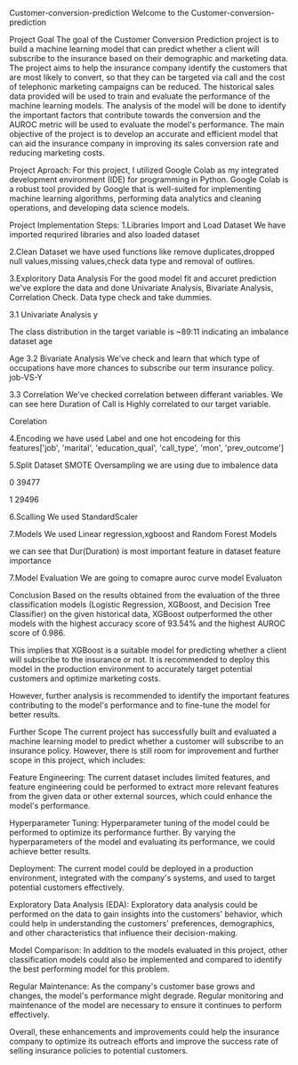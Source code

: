 
Customer-conversion-prediction
Welcome to the Customer-conversion-prediction

Project Goal
The goal of the Customer Conversion Prediction project is to build a machine learning model that can predict whether a client will subscribe to the insurance based on their demographic and marketing data. The project aims to help the insurance company identify the customers that are most likely to convert, so that they can be targeted via call and the cost of telephonic marketing campaigns can be reduced. The historical sales data provided will be used to train and evaluate the performance of the machine learning models. The analysis of the model will be done to identify the important factors that contribute towards the conversion and the AUROC metric will be used to evaluate the model's performance. The main objective of the project is to develop an accurate and efficient model that can aid the insurance company in improving its sales conversion rate and reducing marketing costs.

Project Aproach:
For this project, I utilized Google Colab as my integrated development environment (IDE) for programming in Python. Google Colab is a robust tool provided by Google that is well-suited for implementing machine learning algorithms, performing data analytics and cleaning operations, and developing data science models.

Project Implementation Steps:
1.Libraries Import and Load Dataset
We have imported requrired libraries and also loaded dataset

2.Clean Dataset
we have used functions like remove duplicates,dropped null values,missing values,check data type and removal of outlires.

3.Exploritory Data Analysis
For the good model fit and accuret prediction we've explore the data and done Univariate Analysis, Bivariate Analysis, Correlation Check. Data type check and take dummies.

3.1 Univariate Analysis
y

The class distribution in the target variable is ~89:11 indicating an imbalance dataset
age

Age
3.2 Bivariate Analysis
We've check and learn that which type of occupations have more chances to subscribe our term insurance policy. job-VS-Y

3.3 Correlation
We've checked correlation between differant variables. We can see here Duration of Call is Highly correlated to our target variable.

Corelation

4.Encoding
we have used Label and one hot encodeing for this features['job', 'marital', 'education_qual', 'call_type', 'mon', 'prev_outcome']

5.Split Dataset
SMOTE Oversampling we are using due to imbalence data

0 39477

1 29496

6.Scalling
We used StandardScaler

7.Models
We used Linear regression,xgboost and Random Forest
Models

we can see that Dur(Duration) is most important feature in dataset
feature importance

7.Model Evaluation
We are going to comapre auroc curve
model Evaluaton

Conclusion
Based on the results obtained from the evaluation of the three classification models (Logistic Regression, XGBoost, and Decision Tree Classifier) on the given historical data, XGBoost outperformed the other models with the highest accuracy score of 93.54% and the highest AUROC score of 0.986.

This implies that XGBoost is a suitable model for predicting whether a client will subscribe to the insurance or not. It is recommended to deploy this model in the production environment to accurately target potential customers and optimize marketing costs.

However, further analysis is recommended to identify the important features contributing to the model's performance and to fine-tune the model for better results.

Further Scope
The current project has successfully built and evaluated a machine learning model to predict whether a customer will subscribe to an insurance policy. However, there is still room for improvement and further scope in this project, which includes:

Feature Engineering: The current dataset includes limited features, and feature engineering could be performed to extract more relevant features from the given data or other external sources, which could enhance the model's performance.

Hyperparameter Tuning: Hyperparameter tuning of the model could be performed to optimize its performance further. By varying the hyperparameters of the model and evaluating its performance, we could achieve better results.

Deployment: The current model could be deployed in a production environment, integrated with the company's systems, and used to target potential customers effectively.

Exploratory Data Analysis (EDA): Exploratory data analysis could be performed on the data to gain insights into the customers' behavior, which could help in understanding the customers' preferences, demographics, and other characteristics that influence their decision-making.

Model Comparison: In addition to the models evaluated in this project, other classification models could also be implemented and compared to identify the best performing model for this problem.

Regular Maintenance: As the company's customer base grows and changes, the model's performance might degrade. Regular monitoring and maintenance of the model are necessary to ensure it continues to perform effectively.

Overall, these enhancements and improvements could help the insurance company to optimize its outreach efforts and improve the success rate of selling insurance policies to potential customers.
